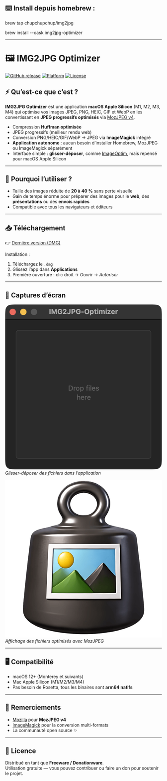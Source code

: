 ## ⌨️ Install depuis homebrew :

brew tap chupchupchup/img2jpg

brew install --cask img2jpg-optimizer

---

# 🖼️ IMG2JPG Optimizer

[![GitHub release](https://img.shields.io/github/v/release/chupchupchup/IMG2JPG-Optimizer)](https://github.com/chupchupchup/IMG2JPG-Optimizer/releases)
[![Platform](https://img.shields.io/badge/platform-macOS%20Apple%20Silicon-blue)]()
[![License](https://img.shields.io/badge/license-Freeware%20%2F%20Donationware-brightgreen)]()

## ⚡ Qu’est-ce que c’est ?
**IMG2JPG Optimizer** est une application **macOS Apple Silicon** (M1, M2, M3, M4) qui optimise vos images JPEG, PNG, HEIC, GIF et WebP en les convertissant en **JPEG progressifs optimisés** via [MozJPEG v4](https://github.com/mozilla/mozjpeg).  

- Compression **Huffman optimisée**  
- JPEG progressifs (meilleur rendu web)  
- Conversion PNG/HEIC/GIF/WebP → JPEG via **ImageMagick** intégré  
- **Application autonome** : aucun besoin d’installer Homebrew, MozJPEG ou ImageMagick séparément  
- Interface simple : **glisser-déposer**, comme [ImageOptim](https://imageoptim.com), mais repensé pour macOS Apple Silicon  

---

## 🚀 Pourquoi l’utiliser ?
- Taille des images réduite de **20 à 40 %** sans perte visuelle  
- Gain de temps énorme pour préparer des images pour le **web**, des **présentations** ou des **envois rapides**  
- Compatible avec tous les navigateurs et éditeurs  

---

## 📥 Téléchargement
👉 [Dernière version (DMG)](https://github.com/chupchupchup/IMG2JPG-Optimizer/releases/latest)  

Installation :  
1. Téléchargez le `.dmg`  
2. Glissez l’app dans **Applications**  
3. Première ouverture : clic droit → *Ouvrir* → *Autoriser*  

---

## 📸 Captures d’écran

![Fenêtre principale](screenshots/capture1.png)  
*Glisser-déposer des fichiers dans l’application*

![Résultat après optimisation](screenshots/capture2.png)  
*Affichage des fichiers optimisés avec MozJPEG*

---

## 🖥️ Compatibilité
- macOS 12+ (Monterey et suivants)  
- Mac Apple Silicon (M1/M2/M3/M4)  
- Pas besoin de Rosetta, tous les binaires sont **arm64 natifs**  

---

## 🙏 Remerciements
- [Mozilla](https://github.com/mozilla/mozjpeg) pour **MozJPEG v4**  
- [ImageMagick](https://imagemagick.org) pour la conversion multi-formats  
- La communauté open source ✨  

---

## 💝 Licence
Distribué en tant que **Freeware / Donationware**.  
Utilisation gratuite — vous pouvez contribuer ou faire un don pour soutenir le projet.  
